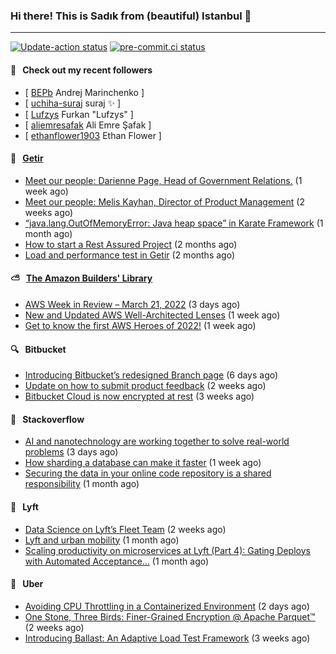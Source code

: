 ### Hi there! This is Sadık from (beautiful) Istanbul 👋

---

[![Update-action status](https://github.com/sadikkuzu/sadikkuzu/actions/workflows/sadikkuzu.yml/badge.svg)](https://github.com/sadikkuzu/sadikkuzu/actions/workflows/sadikkuzu.yml)
[![pre-commit.ci status](https://results.pre-commit.ci/badge/github/sadikkuzu/sadikkuzu/master.svg)](https://results.pre-commit.ci/latest/github/sadikkuzu/sadikkuzu/master)

#### 🔭 &nbsp; Check out my recent followers

- [ [BEPb](https://github.com/BEPb) Andrej Marinchenko ]
- [ [uchiha-suraj](https://github.com/uchiha-suraj) suraj ✨  ]
- [ [Lufzys](https://github.com/Lufzys) Furkan &#34;Lufzys&#34; ]
- [ [aliemresafak](https://github.com/aliemresafak) Ali Emre Şafak ]
- [ [ethanflower1903](https://github.com/ethanflower1903) Ethan Flower ]


#### 🚀 &nbsp; [Getir](https://technology.getir.com)

- [Meet our people: Darienne Page, Head of Government Relations.](https://medium.com/getir/meet-our-people-darienne-page-head-of-government-relations-585f4b50b26d?source=rss----5138a1e0a250---4) (1 week ago)
- [Meet our people: Melis Kayhan, Director of Product Management](https://medium.com/getir/meet-our-people-melis-kayhan-director-of-product-management-27e8f9913648?source=rss----5138a1e0a250---4) (2 weeks ago)
- [“java.lang.OutOfMemoryError: Java heap space” in Karate Framework](https://medium.com/getir/java-lang-outofmemoryerror-java-heap-space-in-karate-framework-dc5ad83fcd1b?source=rss----5138a1e0a250---4) (1 month ago)
- [How to start a Rest Assured Project](https://medium.com/getir/how-to-start-a-rest-assured-project-d599181ca855?source=rss----5138a1e0a250---4) (2 months ago)
- [Load and performance test in Getir](https://medium.com/getir/load-and-performance-test-in-getir-3bc5bf57b1e2?source=rss----5138a1e0a250---4) (2 months ago)


#### ⛅ &nbsp; [The Amazon Builders' Library](https://aws.amazon.com/builders-library/)

- [AWS Week in Review – March 21, 2022](https://aws.amazon.com/blogs/aws/aws-week-in-review-march-21-2022/) (3 days ago)
- [New and Updated AWS Well-Architected Lenses](https://aws.amazon.com/blogs/aws/new-and-updated-aws-well-architected-lenses/) (1 week ago)
- [Get to know the first AWS Heroes of 2022!](https://aws.amazon.com/blogs/aws/get-to-know-the-first-aws-heroes-of-2022/) (1 week ago)


#### 🔍 &nbsp; Bitbucket

- [Introducing Bitbucket’s redesigned Branch page](https://bitbucket.org/blog/introducing-bitbuckets-redesigned-branch-page) (6 days ago)
- [Update on how to submit product feedback](https://bitbucket.org/blog/update-on-how-to-submit-product-feedback) (2 weeks ago)
- [Bitbucket Cloud is now encrypted at rest](https://bitbucket.org/blog/bitbucket-cloud-is-encrypted-at-rest) (3 weeks ago)


#### 📰 &nbsp; Stackoverflow

- [AI and nanotechnology are working together to solve real-world problems](https://stackoverflow.blog/2022/03/21/ai-and-nanotechnology-are-working-together-to-solve-real-world-problems/) (3 days ago)
- [How sharding a database can make it faster](https://stackoverflow.blog/2022/03/14/how-sharding-a-database-can-make-it-faster/) (1 week ago)
- [Securing the data in your online code repository is a shared responsibility](https://stackoverflow.blog/2022/01/24/securing-the-data-in-your-online-code-repository-is-a-shared-responsibility/) (1 month ago)

#### 🚕 &nbsp; Lyft

- [Data Science on Lyft’s Fleet Team](https://eng.lyft.com/data-science-on-lyfts-fleet-team-141c594f656b?source=rss----25cd379abb8---4) (2 weeks ago)
- [Lyft and urban mobility](https://eng.lyft.com/lyft-and-urban-mobility-acf7a7571031?source=rss----25cd379abb8---4) (1 month ago)
- [Scaling productivity on microservices at Lyft (Part 4): Gating Deploys with Automated Acceptance…](https://eng.lyft.com/scaling-productivity-on-microservices-at-lyft-part-4-gating-deploys-with-automated-acceptance-4417e0ebc274?source=rss----25cd379abb8---4) (1 month ago)

#### 🚕 &nbsp; Uber

- [Avoiding CPU Throttling in a Containerized Environment](https://eng.uber.com/avoiding-cpu-throttling-in-a-containerized-environment/) (2 days ago)
- [One Stone, Three Birds:  Finer-Grained Encryption @ Apache Parquet™](https://eng.uber.com/one-stone-three-birds-finer-grained-encryption-apache-parquet/) (2 weeks ago)
- [Introducing Ballast: An Adaptive Load Test Framework](https://eng.uber.com/introducing-ballast-an-adaptive-load-test-framework/) (3 weeks ago)
